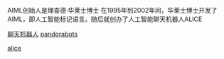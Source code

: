AIML创始人是理查德·华莱士博士
在1995年到2002年间，华莱士博士开发了AIML，即人工智能标记语言。随后就创办了人工智能聊天机器人ALICE

[聊天机器人](http://www.sj33.cn/digital/wyll/201611/46613.html?_t=t)
[pandorabots](https://github.com/search?utf8=%E2%9C%93&q=pandorabots)

[alice](http://alice.pandorabots.com/)
